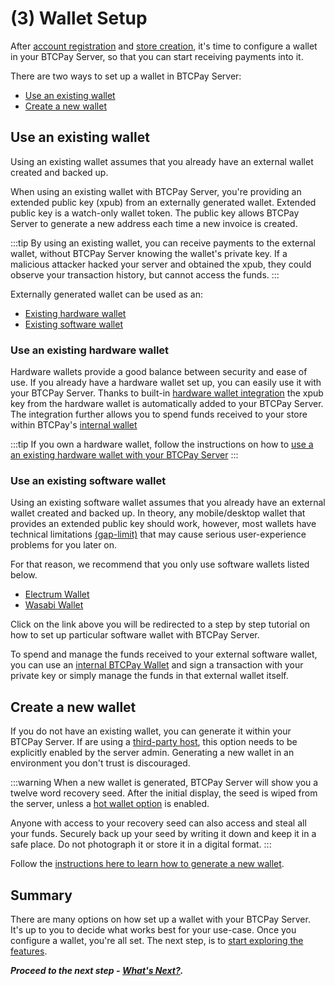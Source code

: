 # (3) Wallet Setup

After [account registration](RegisterAccount.md) and [store creation](CreateStore.md), it's time to configure a wallet in your BTCPay Server, so that you can start receiving payments into it.

There are two ways to set up a wallet in BTCPay Server:
 
 - [Use an existing wallet](#use-an-existing-wallet)
 - [Create a new wallet](#create-a-new-wallet)

## Use an existing wallet

Using an existing wallet assumes that you already have an external wallet created and backed up.

When using an existing wallet with BTCPay Server, you're providing an extended public key (xpub) from an externally generated wallet. Extended public key is a watch-only wallet token. The public key allows BTCPay Server to generate a new address each time a new invoice is created. 

:::tip
By using an existing wallet, you can receive payments to the external wallet, without BTCPay Server knowing the wallet's private key. If a malicious attacker hacked your server and obtained the xpub, they could observe your transaction history, but cannot access the funds.
:::

Externally generated wallet can be used as an:
- [Existing hardware wallet](#use-an-existing-hardware-wallet)
- [Existing software wallet](#use-an-existing-software-wallet)

### Use an existing hardware wallet

Hardware wallets provide a good balance between security and ease of use. If you already have a hardware wallet set up, you can easily use it with your BTCPay Server. Thanks to built-in [hardware wallet integration](Vault.md) the xpub key from the hardware wallet is automatically added to your BTCPay Server. The integration further allows you to spend funds received to your store within BTCPay's [internal wallet](Wallet.md)

:::tip
If you own a hardware wallet, follow the instructions on how to [use a an existing hardware wallet with your BTCPay Server](Vault.md)
:::

### Use an existing software wallet

Using an existing software wallet assumes that you already have an external wallet created and backed up. In theory, any mobile/desktop wallet that provides an extended public key should work, however, most wallets have technical limitations [(gap-limit)](FAQ/FAQ-Wallet/#missing-payments-in-my-software-or-hardware-wallet) that may cause serious user-experience problems for you later on.

For that reason, we recommend that you only use software wallets listed below.

- [Electrum Wallet](ElectrumWallet.md)
- [Wasabi Wallet](WasabiWallet.md)

Click on the link above you will be redirected to a step by step tutorial on how to set up particular software wallet with BTCPay Server.

To spend and manage the funds received to your external software wallet, you can use an [internal BTCPay Wallet](Wallet.md) and sign a transaction with your private key or simply manage the funds in that external wallet itself.

## Create a new wallet

If you do not have an existing wallet, you can generate it within your BTCPay Server. If are using a [third-party host](ThirdPartyHosting.md), this option needs to be explicitly enabled by the server admin. Generating a new wallet in an environment you don't trust is discouraged.

:::warning
When a new wallet is generated, BTCPay Server will show you a twelve word recovery seed. After the initial display, the seed is wiped from the server, unless a [hot wallet option](HotWallet.md) is enabled.

Anyone with access to your recovery seed can also access and steal all your funds. Securely back up your seed by writing it down and keep it in a safe place. Do not photograph it or store it in a digital format.
:::

Follow the [instructions here to learn how to generate a new wallet](CreateWallet.md).

## Summary

There are many options on how set up a wallet with your BTCPay Server. It's up to you to decide what works best for your use-case. Once you configure a wallet, you're all set. The next step, is to [start exploring the features](WhatsNext.md).

***Proceed to the next step - [What's Next?](WhatsNext.md).***
